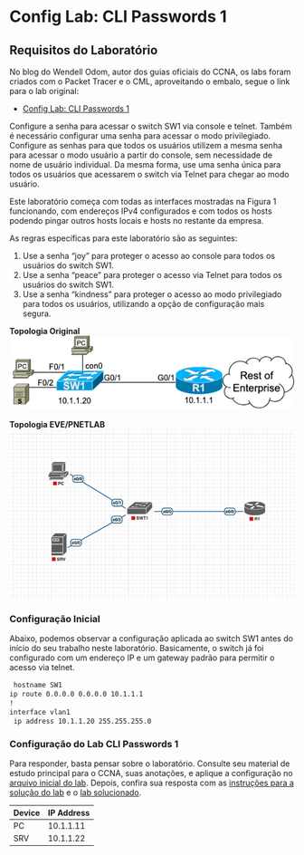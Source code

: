 # Config Lab: CLI Passwords 1

## Requisitos do Laboratório

No blog do Wendell Odom, autor dos guias oficiais do CCNA, os labs foram criados com o Packet Tracer e o CML, aproveitando o embalo, segue o link para o lab original: 

- [Config Lab: CLI Passwords 1](https://www.certskills.com/clab101/)

Configure a senha para acessar o switch SW1 via console e telnet. Também é necessário configurar uma senha para acessar o modo privilegiado. Configure as senhas para que todos os usuários utilizem a mesma senha para acessar o modo usuário a partir do console, sem necessidade de nome de usuário individual. Da mesma forma, use uma senha única para todos os usuários que acessarem o switch via Telnet para chegar ao modo usuário.

Este laboratório começa com todas as interfaces mostradas na Figura 1 funcionando, com endereços IPv4 configurados e com todos os hosts podendo pingar outros hosts locais e hosts no restante da empresa.

As regras específicas para este laboratório são as seguintes:

1. Use a senha “joy” para proteger o acesso ao console para todos os usuários do switch SW1.
2. Use a senha “peace” para proteger o acesso via Telnet para todos os usuários do switch SW1.
3. Use a senha “kindness” para proteger o acesso ao modo privilegiado para todos os usuários, utilizando a opção de configuração mais segura.

**Topologia Original**
![Topologia Original](./assets/img/00-topology.png)

**Topologia EVE/PNETLAB**
![Topologia EVE/PNETLAB](./assets/img/01-topology.png)

### Configuração Inicial

Abaixo, podemos observar a configuração aplicada ao switch SW1 antes do início do seu trabalho neste laboratório. Basicamente, o switch já foi configurado com um endereço IP e um gateway padrão para permitir o acesso via telnet.

```cisco
 hostname SW1
ip route 0.0.0.0 0.0.0.0 10.1.1.1
!
interface vlan1
 ip address 10.1.1.20 255.255.255.0
```

### Configuração do Lab CLI Passwords 1

Para responder, basta pensar sobre o laboratório. Consulte seu material de estudo principal para o CCNA, suas anotações, e aplique a configuração no [arquivo inicial do lab](./assets/lab/16_config_lab_cli_passwords_1_inicial.zip). Depois, confira sua resposta com as [instruções para a solução do lab](./lab-solution.md) e o [lab solucionado](./assets/lab/16_config_lab_cli_passwords_1_resolvido).

| Device | IP Address|
| --- | --- |
| PC | 10.1.1.11 |
| SRV | 10.1.1.22 |
